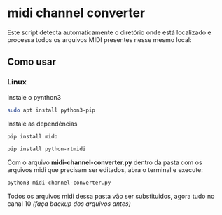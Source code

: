# midi channel converter
Este script detecta automaticamente o diretório onde está localizado e processa todos os arquivos MIDI presentes nesse mesmo local:

## Como usar

### Linux
Instale o pynthon3
```bash
sudo apt install python3-pip
```
Instale as dependências
```bash
pip install mido
```
```bash
pip install python-rtmidi
```
Com o arquivo **midi-channel-converter.py** dentro da pasta com os arquivos midi que precisam ser editados, abra o terminal e execute:
```bash
python3 midi-channel-converter.py
```
Todos os arquivos midi dessa pasta vão ser substituidos, agora tudo no canal 10
*(faça backup dos arquivos antes)*
